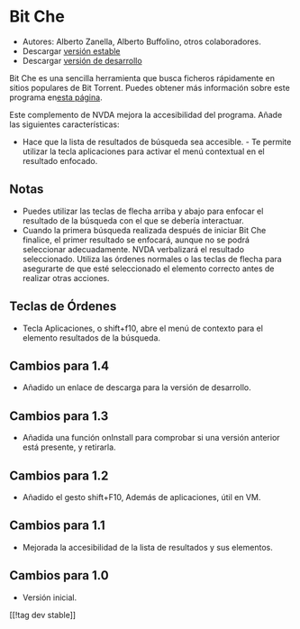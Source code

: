 # Bit Che #
*	 Autores: Alberto Zanella, Alberto Buffolino, otros colaboradores.
*	 Descargar [versión estable][1]
*	 Descargar [versión de desarrollo][3]

Bit Che es una sencilla herramienta que busca ficheros rápidamente en sitios
populares de Bit Torrent.  Puedes obtener más información sobre este
programa en[esta página][2].

Este complemento de NVDA mejora la accesibilidad del programa. Añade las
siguientes características:

- Hace que la lista de resultados de búsqueda sea accesible.  - Te permite
utilizar la tecla aplicaciones para activar el menú contextual en el
resultado enfocado.


## Notas ##
*	 Puedes utilizar las teclas de flecha  arriba y abajo para enfocar el
   resultado de la búsqueda con el que se debería interactuar.
*	 Cuando la primera búsqueda realizada después de iniciar Bit Che finalice,
   el primer resultado se enfocará, aunque no se podrá seleccionar
   adecuadamente. NVDA verbalizará el resultado seleccionado. Utiliza las
   órdenes normales o las teclas de flecha para asegurarte de que esté
   seleccionado el elemento correcto antes de realizar otras acciones.


## Teclas de Órdenes ##
*	Tecla Aplicaciones, o shift+f10, abre el menú de contexto para el elemento
  resultados de la búsqueda.

## Cambios para 1.4 ##
*	 Añadido un enlace de descarga para la versión de desarrollo.

## Cambios para 1.3 ##
*	 Añadida una función onInstall para comprobar si una versión anterior está
   presente, y retirarla.

## Cambios para  1.2 ##
*	 Añadido el gesto shift+F10, Además de aplicaciones, útil en VM.

## Cambios para 1.1 ##
*	 Mejorada la accesibilidad de la lista de resultados y sus elementos.

## Cambios para 1.0 ##
*	 Versión inicial.

[[!tag dev stable]]

[1]: http://addons.nvda-project.org/files/get.php?file=bc

[2]: http://www.convivea.com

[3]: http://addons.nvda-project.org/files/get.php?file=bc-dev
